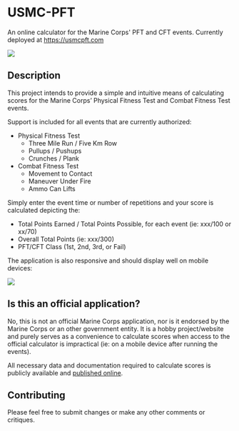 # USMC-PFT

An online calculator for the Marine Corps' PFT and CFT events. Currently deployed at https://usmcpft.com

![](https://media.giphy.com/media/j0AEMAYjBZyP0hsg4j/giphy.gif)

## Description

This project intends to provide a simple and intuitive means of calculating scores for the Marine Corps’ Physical Fitness Test and Combat Fitness Test events.

Support is included for all events that are currently authorized:

- Physical Fitness Test
  - Three Mile Run / Five Km Row
  - Pullups / Pushups
  - Crunches / Plank
- Combat Fitness Test
  - Movement to Contact
  - Maneuver Under Fire
  - Ammo Can Lifts

Simply enter the event time or number of repetitions and your score is calculated depicting the:

- Total Points Earned / Total Points Possible, for each event (ie: xxx/100 or xx/70)
- Overall Total Points (ie: xxx/300)
- PFT/CFT Class (1st, 2nd, 3rd, or Fail)

The application is also responsive and should display well on mobile devices:

![](https://media.giphy.com/media/Ihmknc6Ue1rYjlZ8Ym/giphy.gif)

## Is this an official application?

No, this is not an official Marine Corps application, nor is it endorsed by the Marine Corps or an other government entity. It is a hobby project/website and purely serves as a convenience to calculate scores when access to the official calculator is impractical (ie: on a mobile device after running the events).

All necessary data and documentation required to calculate scores is publicly available and [published online](https://www.marines.mil/News/Publications/MCPEL/Electronic-Library-Display/Article/2052205/mco-610013a-wch-2/).

## Contributing

Please feel free to submit changes or make any other comments or critiques.  
